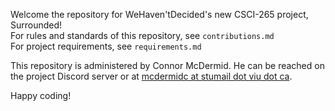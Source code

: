 Welcome the repository for WeHaven'tDecided's new CSCI-265 project, Surrounded!  
For rules and standards of this repository, see `contributions.md`  
For project requirements, see `requirements.md`

This repository is administered by Connor McDermid. He can be reached on the project Discord
server or at [mcdermidc at stumail dot viu dot ca](mailto:mcdermidc@stumail.viu.ca).

Happy coding!

